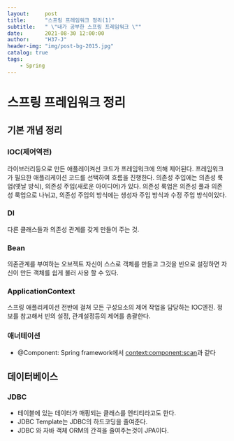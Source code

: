 ```yaml
---
layout:     post
title:      "스프링 프레임워크 정리(1)"
subtitle:   " \"내가 공부한 스프링 프레임워크 \""
date:       2021-08-30 12:00:00
author:     "H37-J"
header-img: "img/post-bg-2015.jpg"
catalog: true
tags:
    - Spring
---
```


# 스프링 프레임워크 정리

## 기본 개념 정리

### IOC(제어역전)
라이브러리등으로 만든 애플레이켜선 코드가 프레임워크에 의해 제어된다. 프레임워크가 필요한 애플리케이션 코드를 선택하여 흐름을 진행한다. 의존성 주입에는 의존성 룩업(옛날 방식), 의존성 주입(새로운 아이디어)가 있다. 의존성 룩업은 의존성 풀과 의존성 룩업으로 나뉘고, 의존성 주입의 방식에는 생성자 주입 방식과 수정 주입 방식이있다.

### DI
다른 클래스들과 의존성 관계를 갖게 만들어 주는 것.

### Bean
의존관계를 부여하는 오브젝트 자신이 스스로 객체를 만들고 그것을 빈으로 설정하면 자신이 만든 객체를 쉽게 불러 사용 할 수 있다.

### ApplicationContext
스프링 애플리케이션 전반에 걸쳐 모든 구성요소의 제어 작업을 담당하는 IOC엔진. 정보를 참고해서 빈의 설정, 관계설정등의 제어를 총괄한다.

### 애너테이션
* @Component: Spring framework에서 <context:component:scan>과 같다

## 데이터베이스

### JDBC
* 테이블에 있는 데이터가 매핑되는 클래스를 엔티티라고도 한다.
* JDBC Template는 JDBC의 하드코딩을 줄여준다.
* JDBC 와 자바 객체 ORM의 간격을 줄여주는것이 JPA이다.